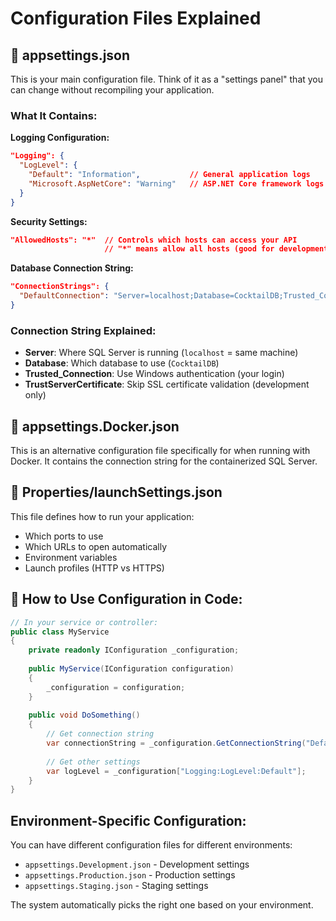 # Configuration Files Explained

## 📁 appsettings.json

This is your main configuration file. Think of it as a "settings panel" that you can change without recompiling your application.

### What It Contains:

**Logging Configuration:**
```json
"Logging": {
  "LogLevel": {
    "Default": "Information",           // General application logs
    "Microsoft.AspNetCore": "Warning"   // ASP.NET Core framework logs (reduce noise)
  }
}
```

**Security Settings:**
```json
"AllowedHosts": "*"  // Controls which hosts can access your API
                     // "*" means allow all hosts (good for development, restrict for production)
```

**Database Connection String:**
```json
"ConnectionStrings": {
  "DefaultConnection": "Server=localhost;Database=CocktailDB;Trusted_Connection=true;TrustServerCertificate=true;"
}
```

### Connection String Explained:
- **Server**: Where SQL Server is running (`localhost` = same machine)
- **Database**: Which database to use (`CocktailDB`)
- **Trusted_Connection**: Use Windows authentication (your login)
- **TrustServerCertificate**: Skip SSL certificate validation (development only)

## 📁 appsettings.Docker.json

This is an alternative configuration file specifically for when running with Docker. It contains the connection string for the containerized SQL Server.

## 📁 Properties/launchSettings.json

This file defines how to run your application:
- Which ports to use
- Which URLs to open automatically
- Environment variables
- Launch profiles (HTTP vs HTTPS)

## 🔧 How to Use Configuration in Code:

```csharp
// In your service or controller:
public class MyService
{
    private readonly IConfiguration _configuration;
    
    public MyService(IConfiguration configuration)
    {
        _configuration = configuration;
    }
    
    public void DoSomething()
    {
        // Get connection string
        var connectionString = _configuration.GetConnectionString("DefaultConnection");
        
        // Get other settings
        var logLevel = _configuration["Logging:LogLevel:Default"];
    }
}
```

## Environment-Specific Configuration:

You can have different configuration files for different environments:
- `appsettings.Development.json` - Development settings
- `appsettings.Production.json` - Production settings
- `appsettings.Staging.json` - Staging settings

The system automatically picks the right one based on your environment. 